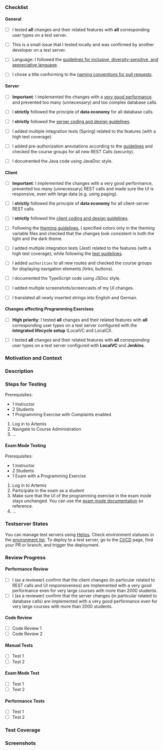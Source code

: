 <!-- Thanks for contributing to Artemis! Before you submit your pull request, please make sure to check all tasks by putting an x in the [ ] (don't: [x ], [ x], do: [x]). Remove not applicable tasks and do not leave them unchecked -->
<!-- If your pull request is not ready for review yet, create a draft pull request! -->

### Checklist
#### General
<!-- Remove tasks that are not applicable for your PR. Please only put the PR into ready for review, if all relevant tasks are checked! -->
<!-- You only need to choose one of the first two check items: Generally, test on the test servers. -->
<!-- If it's only a small change, testing it locally is acceptable, and you may remove the first checkmark. If you are unsure, please test on the test servers. -->
- [ ] I tested **all** changes and their related features with **all** corresponding user types on a test server.
- [ ] This is a small issue that I tested locally and was confirmed by another developer on a test server.
- [ ] Language: I followed the [guidelines for inclusive, diversity-sensitive, and appreciative language](https://docs.artemis.cit.tum.de/dev/guidelines/language-guidelines/).
- [ ] I chose a title conforming to the [naming conventions for pull requests](https://docs.artemis.cit.tum.de/dev/development-process/development-process.html#naming-conventions-for-github-pull-requests).


#### Server
- [ ] **Important**: I implemented the changes with a [very good performance](https://docs.artemis.cit.tum.de/dev/guidelines/performance/) and prevented too many (unnecessary) and too complex database calls.
- [ ] I **strictly** followed the principle of **data economy** for all database calls.
- [ ] I **strictly** followed the [server coding and design guidelines](https://docs.artemis.cit.tum.de/dev/guidelines/server/).
- [ ] I added multiple integration tests (Spring) related to the features (with a high test coverage).
- [ ] I added pre-authorization annotations according to the [guidelines](https://docs.artemis.cit.tum.de/dev/guidelines/server/#rest-endpoint-best-practices-for-authorization) and checked the course groups for all new REST Calls (security).
- [ ] I documented the Java code using JavaDoc style.


#### Client
- [ ] **Important**: I implemented the changes with a very good performance, prevented too many (unnecessary) REST calls and made sure the UI is responsive, even with large data (e.g. using paging).
- [ ] I **strictly** followed the principle of **data economy** for all client-server REST calls.
- [ ] I **strictly** followed the [client coding and design guidelines](https://docs.artemis.cit.tum.de/dev/guidelines/client/).
- [ ] Following the [theming guidelines](https://docs.artemis.cit.tum.de/dev/guidelines/client-design/), I specified colors only in the theming variable files and checked that the changes look consistent in both the light and the dark theme.
- [ ] I added multiple integration tests (Jest) related to the features (with a high test coverage), while following the [test guidelines](https://docs.artemis.cit.tum.de/dev/guidelines/client-tests/).
- [ ] I added `authorities` to all new routes and checked the course groups for displaying navigation elements (links, buttons).
- [ ] I documented the TypeScript code using JSDoc style.
- [ ] I added multiple screenshots/screencasts of my UI changes.
- [ ] I translated all newly inserted strings into English and German.


#### Changes affecting Programming Exercises
- [ ] **High priority**: I tested **all** changes and their related features with **all** corresponding user types on a test server configured with the **integrated lifecycle setup** (LocalVC and LocalCI).
- [ ] I tested **all** changes and their related features with **all** corresponding user types on a test server configured with **LocalVC** and **Jenkins**.


### Motivation and Context
<!-- Why is this change required? What problem does it solve? -->
<!-- If it fixes an open issue, please link to the issue here. -->


### Description
<!-- Describe your changes in detail -->


### Steps for Testing
<!-- Please describe in detail how reviewers can test your changes. Make sure to take all related features and views into account! Below is an example that you can refine. -->
Prerequisites:
- 1 Instructor
- 2 Students
- 1 Programming Exercise with Complaints enabled

1. Log in to Artemis
2. Navigate to Course Administration
3. ...

#### Exam Mode Testing
<!-- If this PR changes some components that are also used in the exam mode, the PR needs additional testing that the exam mode is still working as expected. -->
<!-- If the testing steps above already describe the exam mode or the exam mode cannot be affected by this PR in any way, you can leave this out. -->

Prerequisites:
- 1 Instructor
- 2 Students
- 1 Exam with a Programming Exercise

1. Log in to Artemis
2. Participate in the exam as a student
3. Make sure that the UI of the programming exercise in the exam mode stays unchanged. You can use the [exam mode documentation](https://docs.artemis.cit.tum.de/user/exam_mode/) as reference.
4. ...

### Testserver States
You can manage test servers using [Helios](https://helios.aet.cit.tum.de/). Check environment statuses in the [environment list](https://helios.aet.cit.tum.de/repo/69562331/environment/list). To deploy to a test server, go to the [CI/CD](https://helios.aet.cit.tum.de/repo/69562331/ci-cd) page, find your PR or branch, and trigger the deployment.

### Review Progress
<!-- Each PR should be reviewed by at least two other developers. The code, the functionality (= manual test) and the exam mode need to be reviewed. -->
<!-- The reviewer or author check the following boxes depending on what was reviewed or tested. All boxes should be checked before merge. -->
<!-- You can add additional checkboxes if it makes sense to only review parts of the code or functionality. -->
<!-- When changes are pushed, uncheck the affected boxes. (Not all changes require full re-reviews.) -->
<!-- All PRs that might affect the exam mode (e.g. change a client component that is also used in the exam mode) need an additional verification that the exam mode still works. -->

#### Performance Review
<!-- See [Large Course Setup](https://github.com/ls1intum/Artemis/tree/develop/supporting_scripts/course-scripts/quick-course-setup) for the automation script that handles large course setup. -->
- [ ] I (as a reviewer) confirm that the client changes (in particular related to REST calls and UI responsiveness) are implemented with a very good performance even for very large courses with more than 2000 students.
- [ ] I (as a reviewer) confirm that the server changes (in particular related to database calls) are implemented with a very good performance even for very large courses with more than 2000 students.
#### Code Review
- [ ] Code Review 1
- [ ] Code Review 2
#### Manual Tests
- [ ] Test 1
- [ ] Test 2
#### Exam Mode Test
- [ ] Test 1
- [ ] Test 2
#### Performance Tests
- [ ] Test 1
- [ ] Test 2

### Test Coverage
<!-- Please add the test coverages for all changed files modified in this PR here. You can use `supporting_script/code-coverage/generate_code_cov_table/generate_code_cov_table.py` to automatically generate the coverage table from the corresponding artefacts of your branch (follow the ReadMe for setup details). -->
<!-- Alternatively you can execute the tests locally (see build.gradle and package.json) or look into the corresponding artefacts. -->
<!-- The line coverage must be above 90% for changes files, and you must use extensive and useful assertions for server tests and expect statements for client tests. -->
<!-- Note: Confirm in the last column that you have implemented extensive assertions for server tests and expect statements for client tests. -->
<!--       Remove rows with only trivial changes from the table. -->
<!--
| Class/File | Line Coverage | Confirmation (assert/expect) |
|------------|--------------:|-----------------------------:|
| ExerciseService.java | 85% | ✅                           |
| programming-exercise.component.ts | 95% | ✅              |
-->

### Screenshots
<!-- Add screenshots to demonstrate the changes in the UI. Remove the section if you did not change the UI. -->
<!-- Create a GIF file from a screen recording in a docker container https://toub.es/2017/09/11/high-quality-gif-with-ffmpeg-and-docker/ -->
